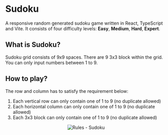 # Sudoku

A responsive random generated sudoku game written in React, TypeScript and Vite.
It consists of four difficulty levels: **Easy**, **Medium**, **Hard**, **Expert**.

## What is Sudoku?

Sudoku grid consists of 9x9 spaces.
There are 9 3x3 block within the grid.
You can only input numbers between 1 to 9.

## How to play?

The row and column has to satisfy the requirement below:

1. Each vertical row can only contain one of 1 to 9 (no duplicate allowed)
2. Each horizontal column can only contain one of 1 to 9 (no duplicate allowed)
3. Each 3x3 block can only contain one of 1 to 9 (no duplicate allowed)

<p align="center"> 
    <img src="rules-sudoku.png" alt="Rules - Sudoku">
</p>
